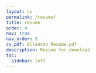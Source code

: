 ```yaml
---
layout: cv
permalink: /resume/
title: resume
order: 4
nav: true
nav_order: 5
cv_pdf: Ellenson_Resume.pdf
description: Resume for download
toc:
  sidebar: left
---
```

